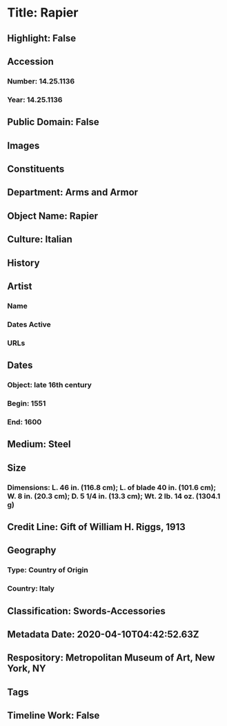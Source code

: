 # Title: Rapier
## Highlight: False
## Accession
### Number: 14.25.1136
### Year: 14.25.1136
## Public Domain: False
## Images
## Constituents
## Department: Arms and Armor
## Object Name: Rapier
## Culture: Italian
## History
## Artist
### Name
### Dates Active
### URLs
## Dates
### Object: late 16th century
### Begin: 1551
### End: 1600
## Medium: Steel
## Size
### Dimensions: L. 46 in. (116.8 cm); L. of blade 40 in. (101.6 cm); W. 8 in. (20.3 cm); D. 5 1/4 in. (13.3 cm); Wt. 2 lb. 14 oz. (1304.1 g)
## Credit Line: Gift of William H. Riggs, 1913
## Geography
### Type: Country of Origin
### Country: Italy
## Classification: Swords-Accessories
## Metadata Date: 2020-04-10T04:42:52.63Z
## Respository: Metropolitan Museum of Art, New York, NY
## Tags
## Timeline Work: False